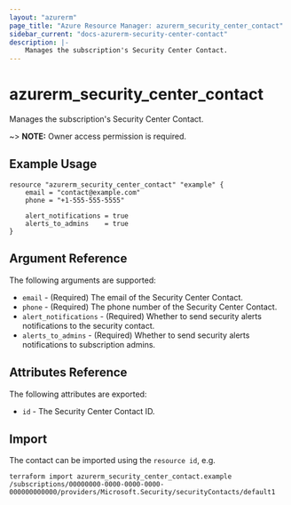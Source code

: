 ```yaml
---
layout: "azurerm"
page_title: "Azure Resource Manager: azurerm_security_center_contact"
sidebar_current: "docs-azurerm-security-center-contact"
description: |-
    Manages the subscription's Security Center Contact.
---
```


# azurerm_security_center_contact

Manages the subscription's Security Center Contact.

~> **NOTE:** Owner access permission is required. 

## Example Usage

```hcl
resource "azurerm_security_center_contact" "example" {
    email = "contact@example.com"
    phone = "+1-555-555-5555"

    alert_notifications = true
    alerts_to_admins    = true
}
```

## Argument Reference

The following arguments are supported:

* `email` - (Required) The email of the Security Center Contact.
* `phone` - (Required) The phone number of the Security Center Contact.
* `alert_notifications` - (Required) Whether to send security alerts notifications to the security contact.
* `alerts_to_admins` - (Required) Whether to send security alerts notifications to subscription admins.

## Attributes Reference

The following attributes are exported:

* `id` - The Security Center Contact ID.

## Import

The contact can be imported using the `resource id`, e.g.

```shell
terraform import azurerm_security_center_contact.example /subscriptions/00000000-0000-0000-0000-000000000000/providers/Microsoft.Security/securityContacts/default1
```
